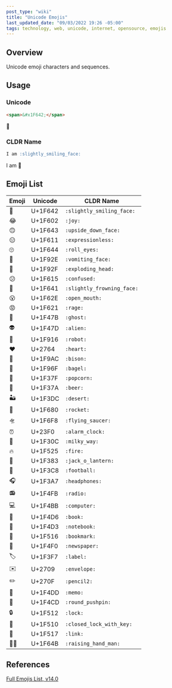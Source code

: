 ```yaml
---
post_type: "wiki" 
title: "Unicode Emojis"
last_updated_date: "09/03/2022 19:26 -05:00"
tags: technology, web, unicode, internet, opensource, emojis 
---
```


## Overview

Unicode emoji characters and sequences.

## Usage

### Unicode

```html
<span>&#x1F642;</span>
```

<span>&#x1F642;</span>

### CLDR Name

```markdown
I am :slightly_smiling_face:
```

I am :slightly_smiling_face:

## Emoji List

| Emoji | Unicode | CLDR Name |
| - | - | - |
| :slightly_smiling_face: | U+1F642 | `:slightly_smiling_face:` |
| :joy: | U+1F602 | `:joy:` |
| :upside_down_face: |  U+1F643 | `:upside_down_face:` |
| :expressionless: | U+1F611 | `:expressionless:` | 
| :roll_eyes: | U+1F644 | `:roll_eyes:`|
| :vomiting_face: | U+1F92E | `:vomiting_face:` |
| :exploding_head: | U+1F92F | `:exploding_head:` |
| :confused: | U+1F615 | `:confused:` | 
| :slightly_frowning_face: | U+1F641 | `:slightly_frowning_face:` | 
| :open_mouth: | U+1F62E | `:open_mouth:` |
| :rage:| U+1F621 | `:rage:` |
| :ghost: | U+1F47B | `:ghost:` |
| :alien: | U+1F47D | `:alien:` |
| :robot: | U+1F916 | `:robot:` |
| :heart: | U+2764 | `:heart:` |
| :bison: | U+1F9AC | `:bison:` |
| :bagel: | U+1F96F | `:bagel:` |
| :popcorn: | U+1F37F | `:popcorn:`|
| :beer: | U+1F37A | `:beer:`|
| :desert: | U+1F3DC | `:desert:`|
| :rocket: | U+1F680 | `:rocket:`|
| :flying_saucer: | U+1F6F8 | `:flying_saucer:`|
| :alarm_clock: | U+23F0 | `:alarm_clock:`|
| :milky_way: | U+1F30C | `:milky_way:`|
| :fire: | U+1F525 | `:fire:`|
| :jack_o_lantern: | U+1F383 | `:jack_o_lantern:`|
| :football: | U+1F3C8 | `:football:` | 
| :headphones: | U+1F3A7 | `:headphones:`|
| :radio: | U+1F4FB | `:radio:`|
| :computer: | U+1F4BB | `:computer:` |
| :book: | U+1F4D6 | `:book:` |
| :notebook: | U+1F4D3 | `:notebook:`|
| :bookmark: | U+1F516| `:bookmark:`|
| :newspaper: | U+1F4F0 | `:newspaper:`|
| :label: | U+1F3F7| `:label:` |
| :envelope: | U+2709 | `:envelope:`|
| :pencil2: | U+270F | `:pencil2:` |
| :memo: | U+1F4DD | `:memo:` |
| :round_pushpin: | U+1F4CD | `:round_pushpin:`|
| :lock: | U+1F512 	| `:lock:`| 
| :closed_lock_with_key: | U+1F510 	|`:closed_lock_with_key:` |
| :link: | U+1F517 | `:link:` |
| :raising_hand_man: | U+1F64B | `:raising_hand_man:` |

## References

[Full Emojis List, v14.0](https://unicode.org/emoji/charts/full-emoji-list.html)